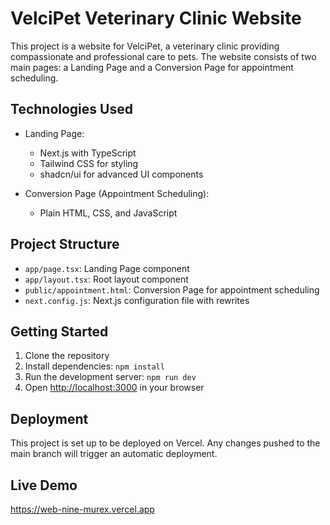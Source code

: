 # VelciPet Veterinary Clinic Website

This project is a website for VelciPet, a veterinary clinic providing compassionate and professional care to pets. The website consists of two main pages: a Landing Page and a Conversion Page for appointment scheduling.

## Technologies Used

- Landing Page:
  - Next.js with TypeScript
  - Tailwind CSS for styling
  - shadcn/ui for advanced UI components

- Conversion Page (Appointment Scheduling):
  - Plain HTML, CSS, and JavaScript

## Project Structure

- `app/page.tsx`: Landing Page component
- `app/layout.tsx`: Root layout component
- `public/appointment.html`: Conversion Page for appointment scheduling
- `next.config.js`: Next.js configuration file with rewrites

## Getting Started

1. Clone the repository
2. Install dependencies: `npm install`
3. Run the development server: `npm run dev`
4. Open [http://localhost:3000](http://localhost:3000) in your browser

## Deployment

This project is set up to be deployed on Vercel. Any changes pushed to the main branch will trigger an automatic deployment.

## Live Demo

https://web-nine-murex.vercel.app 


